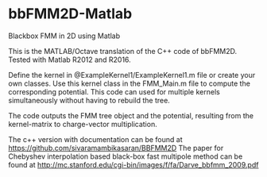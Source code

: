 # bbFMM2D-Matlab
Blackbox FMM in 2D using Matlab

This is the MATLAB/Octave translation of the C++ code of bbFMM2D. Tested with Matlab R2012 and R2016.

Define the kernel in @ExampleKernel1/ExampleKernel1.m file or create your own classes.
Use this kernel class in the FMM_Main.m file to compute the corresponding potential.
This code can used for multiple kernels simultaneously without having to rebuild the tree.

The code outputs the FMM tree object and the potential, resulting from the kernel-matrix to charge-vector multiplication.

The c++ version with documentation can be found at https://github.com/sivaramambikasaran/BBFMM2D
The paper for Chebyshev interpolation based black-box fast multipole method can be found at http://mc.stanford.edu/cgi-bin/images/f/fa/Darve_bbfmm_2009.pdf
